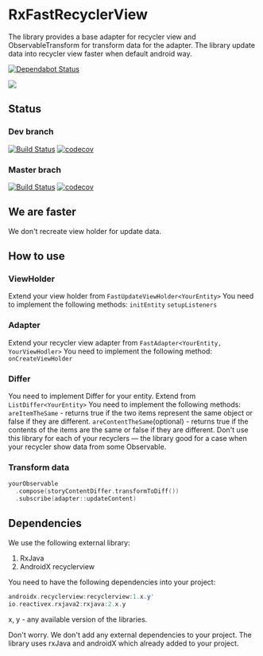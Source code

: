 # RxFastRecyclerView
The library provides a base adapter for recycler view and ObservableTransform for transform data for the adapter. The library update data into recycler view faster when default android way.

[![Dependabot Status](https://api.dependabot.com/badges/status?host=github&repo=schoolhelper/RxFastRecyclerView)](https://dependabot.com)

[![](https://jitpack.io/v/schoolhelper/RxFastRecyclerView.svg)](https://jitpack.io/#schoolhelper/RxFastRecyclerView)

## Status
### Dev branch
[![Build Status](https://travis-ci.org/schoolhelper/androidgraphextension.svg?branch=dev)](https://travis-ci.org/schoolhelper/androidgraphextension)
[![codecov](https://codecov.io/gh/schoolhelper/RxFastRecyclerView/branch/dev/graph/badge.svg)](https://codecov.io/gh/schoolhelper/RxFastRecyclerView)

### Master brach
[![Build Status](https://travis-ci.org/schoolhelper/androidgraphextension.svg?branch=master)](https://travis-ci.org/schoolhelper/androidgraphextension)
[![codecov](https://codecov.io/gh/schoolhelper/RxFastRecyclerView/branch/master/graph/badge.svg)](https://codecov.io/gh/schoolhelper/RxFastRecyclerView)

## We are faster
We don't recreate view holder for update data.

## How to use
### ViewHolder
Extend your view holder from `FastUpdateViewHolder<YourEntity>`
You need to implement the following methods:
`initEntity`
`setupListeners`

### Adapter
Extend your recycler view adapter from `FastAdapter<YourEntity, YourViewHodler>`
You need to implement the following method:
`onCreateViewHolder`

### Differ
You need to implement Differ for your entity. Extend from `ListDiffer<YourEntity>`
You need to implement the following methods:
`areItemTheSame` - returns true if the two items represent the same object or false if they are different.
`areContentTheSame`(optional) - returns true if the contents of the items are the same or false if they are different.
Don't use this library for each of your recyclers — the library good for a case when your recycler show data from some Observable.

### Transform data
```kotlin
yourObservable
  .compose(storyContentDiffer.transformToDiff())
  .subscribe(adapter::updateContent)
```

## Dependencies
We use the following external library:
  1. RxJava
  2. AndroidX recyclerview

You need to have the following dependencies into your project:
```groovy
androidx.recyclerview:recyclerview:1.x.y'
io.reactivex.rxjava2:rxjava:2.x.y
```
x, y - any available version of the libraries.

Don't worry. We don't add any external dependencies to your project. The library uses rxJava and androidX which already added to your project.
